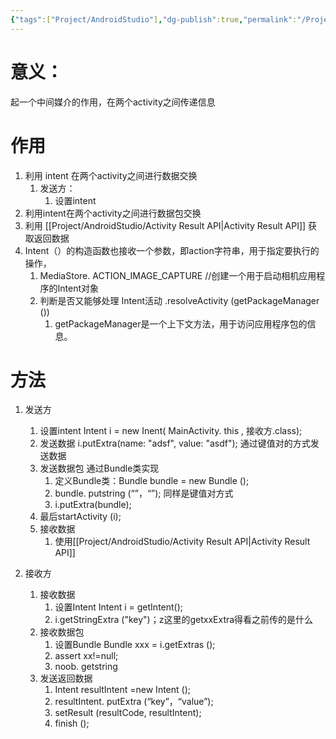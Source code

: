 ```yaml
---
{"tags":["Project/AndroidStudio"],"dg-publish":true,"permalink":"/Project/AndroidStudio/intent/","dgPassFrontmatter":true}
---
```


# 意义：
起一个中间媒介的作用，在两个activity之间传递信息
# 作用
1. 利用 intent 在两个activity之间进行数据交换
	1. 发送方：
		1. 设置intent
2. 利用intent在两个activity之间进行数据包交换
3. 利用 [[Project/AndroidStudio/Activity Result API\|Activity Result API]] 获取返回数据
4. Intent（）的构造函数也接收一个参数，即action字符串，用于指定要执行的操作，
	1. MediaStore. ACTION_IMAGE_CAPTURE   //创建一个用于启动相机应用程序的Intent对象
	2. 判断是否又能够处理 Intent活动   .resolveActivity (getPackageManager ())
		1. getPackageManager是一个上下文方法，用于访问应用程序包的信息。
# 方法
1. 发送方
	1. 设置intent    Intent i = new Inent( MainActivity. this , 接收方.class);
	2. 发送数据 i.putExtra(name: "adsf", value: "asdf");  通过键值对的方式发送数据
	3. 发送数据包 通过Bundle类实现
		1. 定义Bundle类：Bundle bundle = new Bundle ();
		2. bundle. putstring (“”，“”); 同样是键值对方式
		3. i.putExtra(bundle);  
	4. 最后startActivity (i);
	5. 接收数据
		1. 使用[[Project/AndroidStudio/Activity Result API\|Activity Result API]]

1. 接收方
	1. 接收数据
		1. 设置Intent  Intent i = getIntent();
		2. i.getStringExtra ("key")；z这里的getxxExtra得看之前传的是什么
	2. 接收数据包
		1. 设置Bundle  Bundle xxx = i.getExtras ();
		2. assert xx!=null;
		3. noob. getstring
	3. 发送返回数据
		1. Intent resultIntent =new Intent ();
		2. resultIntent. putExtra (“key”，“value”);
		3. setResult (resultCode, resultIntent);
		4. finish (); 


